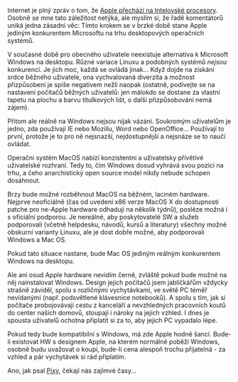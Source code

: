 <!-- dcterms:identifier = riderweblog#207 -->
<!-- dcterms:title = Přechod Apple na Intel: Má se Microsoft děsit? -->
<!-- dcterms:abstract = Mírná hysterie okolo přechodu Macků na Intelovské procesory se mne osobně netýká. Ale přesto mi přijde, že řadě komentátorů něco zásadního uniká. -->
<!-- np9:categoryId = 2 -->
<!-- x4w:category = Lidé a jiná zvěř -->
<!-- np9:authorId = 1 -->
<!-- np9:authorEmail = michal.valasek@altairis.cz -->
<!-- dcterms:creator = Michal Altair Valášek -->
<!-- dcterms:created = 2005-06-07T02:48:20.833+02:00 -->
<!-- dcterms:dateAccepted = 2005-06-07T02:48:20.833+02:00 -->

Internet je plný zpráv o tom, že [Apple přechází na Intelovské procesory](http://www.pixy.cz/pixylophone/2005_06_archiv.html#1118100008). Osobně se mne tato záležitost netýká, ale myslím si, že řadě komentátorů uniká jedna zásadní věc: Tímto krokem se v brzké době stane Apple jediným konkurentem Microsoftu na trhu desktopových operačních systémů.

V současné době pro obecného uživatele neexistuje alternativa k Microsoft Windows na desktopu. Různé variace Linuxu a podobných systémů <em>nejsou</em> konkurencí. Je jich moc, každá se ovládá jinak... Když dojde na získání srdce běžného uživatele, ona vychvalovaná diverzita a možnost přizpůsobení je spíše negativem nežli naopak (ostatně, podívejte se na nastavení počítačů běžných uživatelů: jen málokdo se dostane za vlastní tapetu na plochu a barvu titulkových lišt, o další přizpůsobování nemá zájem).

Přitom ale reálně na Windows nejsou nijak vázáni. Soukromým uživatelům je jedno, zda používají IE nebo Mozillu, Word nebo OpenOffice... Používají to první, protože je to pro ně nejsnazší, nejdostupnější a nejsnáze se to naučí ovládat.

Operační systém MacOS nabízí konzistentní a uživatelsky přívětivé uživatelské rozhraní. Tedy to, čím Windows dosud vyhrává svou pozici na trhu, a čeho anarchistický open source model nikdy nebude schopen dosáhnout.

Brzy bude možné rozběhnout MacOS na běžném, laciném hardware. Nejprve neoficiálně (čas od uvedení x86 verze MacOS X do dostupnosti patche pro ne-Apple hardware odhaduji na několik týdnů), posléze možná i s oficiální podporou. Je nereálné, aby poskytovatelé SW a služeb podporovali (včetně helpdesku, návodů, kursů a literatury) všechny možné obskurní varianty Linuxu, ale je dost dobře možné, aby podporovali Windows a Mac OS.

Pokud tato situace nastane, bude Mac OS jediným reálným konkurentem Windows na desktopu.

Ale ani osud Apple hardware nevidím černě, zvláště pokud bude možné na něj nainstalovat Windows. Design jejich počítačů jsem jablíčkářům vždycky strašně záviděl, spolu s rozličnými vychytávkami, ve světě PC téměř nevídanými (např. podsvětlené klávesnice notebooků). A spolu s tím, jak si počítače probojovávají cestu z kanceláří a nevzhledných pracovních koutů do center našich domovů, stoupají i nároky na jejich vzhled. I dnes je spousta uživatelů ochotna připlatit si za to, aby jejich PC vypadalo lépe. 

Pokud tedy bude kompatibilní s Windows, má zde Apple hodně šancí. Bude-li existovat HW s designem Apple, na kterém normálně poběží Windows, osobně budu uvažovat o koupi, bude-li cena alespoň trochu přijatelná - za vzhled a pár vychytávek si rád připlatím.

Ano, jak psal [Pixy](http://www.pixy.cz/pixylophone/2005_06_archiv.html#1118100008), čekají nás zajímvé časy...